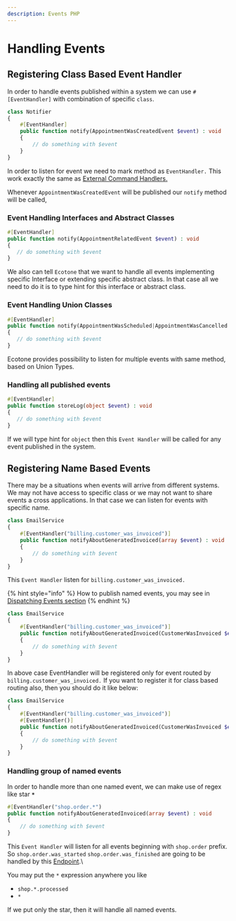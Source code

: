 ```yaml
---
description: Events PHP
---
```


# Handling Events

## Registering Class Based Event Handler

In order to handle events published within a system we can use  `#[EventHandler]` with combination of specific `class`.

```php
class Notifier
{
    #[EventHandler] 
    public function notify(AppointmentWasCreatedEvent $event) : void
    {
        // do something with $event
    }
}
```

In order to listen for event we need to mark method as `EventHandler.` This work exactly the same as [External Command Handlers.](../command-handling/external-command-handlers.md)

Whenever `AppointmentWasCreatedEvent` will be published our `notify` method will be called,

### Event Handling Interfaces and Abstract Classes

```php
#[EventHandler]
public function notify(AppointmentRelatedEvent $event) : void
{
   // do something with $event
}
```

We also can tell `Ecotone` that we want to handle all events implementing specific Interface or extending specific abstract class. In that case all we need to do it is to type hint for this interface or abstract class.&#x20;

### Event Handling Union Classes

```php
#[EventHandler]
public function notify(AppointmentWasScheduled|AppointmentWasCancelled $event) : void
{
   // do something with $event
}
```

Ecotone provides possibility to listen for multiple events with same method, based on Union Types.

### Handling all published events

```php
#[EventHandler]
public function storeLog(object $event) : void
{
   // do something with $event
}
```

If we will type hint for `object` then this `Event Handler` will be called for any event published in the system.

## Registering Name Based Events

There may be a situations when events will arrive from different systems. We may not have access to specific class or we may not want to share events a cross applications. In that case we can listen for events with specific name.&#x20;

```php
class EmailService
{
    #[EventHandler("billing.customer_was_invoiced")] 
    public function notifyAboutGeneratedInvoiced(array $event) : void
    {
        // do something with $event
    }
}
```

This `Event Handler` listen for `billing.customer_was_invoiced.`&#x20;

{% hint style="info" %}
How to publish named events, you may see in [Dispatching Events section](dispatching-events.md)
{% endhint %}

```php
class EmailService
{
    #[EventHandler("billing.customer_was_invoiced")] 
    public function notifyAboutGeneratedInvoiced(CustomerWasInvoiced $event) : void
    {
        // do something with $event
    }
}
```

In above case EventHandler will be registered only for event routed by `billing.customer_was_invoiced.` If you want to register it for class based routing also, then you should do it like below:

```php
class EmailService
{
    #[EventHandler("billing.customer_was_invoiced")] 
    #[EventHandler()]
    public function notifyAboutGeneratedInvoiced(CustomerWasInvoiced $event) : void
    {
        // do something with $event
    }
}
```

### Handling group of named events

In order to handle more than one named event, we can make use of regex like star **`*`**

```php
#[EventHandler("shop.order.*")
public function notifyAboutGeneratedInvoiced(array $event) : void
{
    // do something with $event
}
```

This `Event Handler` will listen for all events beginning with `shop.order` prefix. So `shop.order.was_started` `shop.order.was_finished` are going to be handled by this [Endpoint](../../messaging/messaging-concepts/message-endpoint/).\


You may put the `*` expression anywhere you like

* `shop.*.processed`
* `*`

If we put only the star, then it will handle all named events.&#x20;
